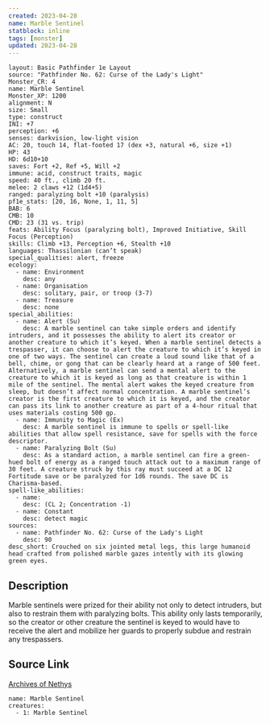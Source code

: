 ```yaml
---
created: 2023-04-28
name: Marble Sentinel
statblock: inline
tags: [monster]
updated: 2023-04-28
---
```

```statblock
layout: Basic Pathfinder 1e Layout
source: "Pathfinder No. 62: Curse of the Lady's Light"
Monster_CR: 4
name: Marble Sentinel
Monster_XP: 1200
alignment: N
size: Small
type: construct
INI: +7
perception: +6
senses: darkvision, low-light vision
AC: 20, touch 14, flat-footed 17 (dex +3, natural +6, size +1)
HP: 43
HD: 6d10+10
saves: Fort +2, Ref +5, Will +2
immune: acid, construct traits, magic
speed: 40 ft., climb 20 ft.
melee: 2 claws +12 (1d4+5)
ranged: paralyzing bolt +10 (paralysis)
pf1e_stats: [20, 16, None, 1, 11, 5]
BAB: 6
CMB: 10
CMD: 23 (31 vs. trip)
feats: Ability Focus (paralyzing bolt), Improved Initiative, Skill Focus (Perception)
skills: Climb +13, Perception +6, Stealth +10
languages: Thassilonian (can’t speak)
special_qualities: alert, freeze
ecology:
  - name: Environment
    desc: any
  - name: Organisation
    desc: solitary, pair, or troop (3-7)
  - name: Treasure
    desc: none
special_abilities:
  - name: Alert (Su)
    desc: A marble sentinel can take simple orders and identify intruders, and it possesses the ability to alert its creator or another creature to which it’s keyed. When a marble sentinel detects a trespasser, it can choose to alert the creature to which it’s keyed in one of two ways. The sentinel can create a loud sound like that of a bell, chime, or gong that can be clearly heard at a range of 500 feet. Alternatively, a marble sentinel can send a mental alert to the creature to which it is keyed as long as that creature is within 1 mile of the sentinel. The mental alert wakes the keyed creature from sleep, but doesn’t affect normal concentration. A marble sentinel’s creator is the first creature to which it is keyed, and the creator can pass its link to another creature as part of a 4-hour ritual that uses materials costing 500 gp.
  - name: Immunity to Magic (Ex)
    desc: A marble sentinel is immune to spells or spell-like abilities that allow spell resistance, save for spells with the force descriptor.
  - name: Paralyzing Bolt (Su)
    desc: As a standard action, a marble sentinel can fire a green-hued bolt of energy as a ranged touch attack out to a maximum range of 30 feet. A creature struck by this ray must succeed at a DC 12 Fortitude save or be paralyzed for 1d6 rounds. The save DC is Charisma-based.
spell-like_abilities:
  - name:
    desc: (CL 2; Concentration -1)
  - name: Constant
    desc: detect magic
sources:
  - name: Pathfinder No. 62: Curse of the Lady's Light
    desc: 90
desc_short: Crouched on six jointed metal legs, this large humanoid head crafted from polished marble gazes intently with its glowing green eyes.
```
## Description
Marble sentinels were prized for their ability not only to detect intruders, but also to restrain them with paralyzing bolts. This ability only lasts temporarily, so the creator or other creature the sentinel is keyed to would have to receive the alert and mobilize her guards to properly subdue and restrain any trespassers.
## Source Link
[Archives of Nethys](https://aonprd.com/MonsterDisplay.aspx?ItemName=Marble%20Sentinel)
```encounter-table
name: Marble Sentinel
creatures:
  - 1: Marble Sentinel
```
